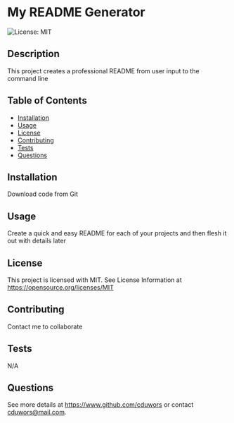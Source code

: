 # My README Generator 

![License: MIT](https://img.shields.io/badge/License-MIT-yellow.svg)


## Description
This project creates a professional README from user input to the command line

## Table of Contents
- [Installation](#installation)
- [Usage](#usage)
- [License](#license)
- [Contributing](#contributing)
- [Tests](#tests)
- [Questions](#questions)

## Installation 
Download code from Git


## Usage
Create a quick and easy README for each of your projects and then flesh it out with details later


## License
This project is licensed with MIT.  See License Information at https://opensource.org/licenses/MIT


## Contributing
Contact me to collaborate


## Tests
N/A


## Questions
See more details at https://www.github.com/cduwors or contact cduwors@mail.com.